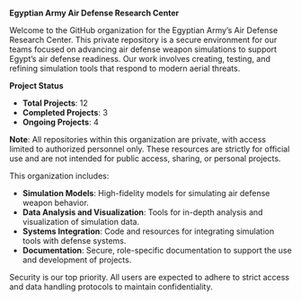 **Egyptian Army Air Defense Research Center**

Welcome to the GitHub organization for the Egyptian Army’s Air Defense Research Center. This private repository is a secure environment for our teams focused on advancing air defense weapon simulations to support Egypt’s air defense readiness. Our work involves creating, testing, and refining simulation tools that respond to modern aerial threats.

**Project Status**  
- **Total Projects**: 12  
- **Completed Projects**: 3  
- **Ongoing Projects**: 4  

**Note**: All repositories within this organization are private, with access limited to authorized personnel only. These resources are strictly for official use and are not intended for public access, sharing, or personal projects.

This organization includes:
- **Simulation Models**: High-fidelity models for simulating air defense weapon behavior.
- **Data Analysis and Visualization**: Tools for in-depth analysis and visualization of simulation data.
- **Systems Integration**: Code and resources for integrating simulation tools with defense systems.
- **Documentation**: Secure, role-specific documentation to support the use and development of projects.

Security is our top priority. All users are expected to adhere to strict access and data handling protocols to maintain confidentiality.
